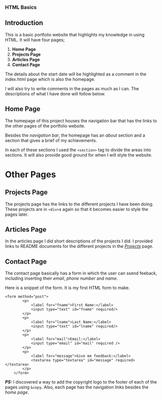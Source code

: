 ### HTML Basics

## Introduction

This is a basic portfolio website that highlights my knowledge in using HTML. It will have four pages;

1. **Home Page**
2. **Projects Page**
3. **Articles Page**
4. **Contact Page**

The details about the start date will be highlighted as a comment in the index.html page which is also the homepage.

I will also try to write comments in the pages as much as I can. The descriptions of what I have done will follow below.

## Home Page

The homepage of this project houses the navigation bar that has the links to the other pages of the portfolio website.

Besides the *navigation bar*, the homepage has an *about* section and a section that gives a brief of my achievements.

In each of these sections I used the ``` <section> ``` tag to divide the areas into sections. It will also provide good ground for when I will style the website.

# Other Pages
## Projects Page

The projects page has the links to the different projects I have been doing. These projects are in ``` <div> ```s again so that it becomes easier to style the pages later.

## Articles Page

In the articles page I did short descriptions of the projects I did. I provided links to README documents for the different projects in the <ins>*Projects*</ins> page.

## Contact Page

The contact page basically has a form in which the user can ssend feeback, including inserting their *email*, *phone number* and *name*.

Here is a snippet of the form. It is my first HTML form to make.
``` 
<form method="post">
        <p>
            <label for="fname">First Name:</label>
            <input type="text" id="fname" required/>
        </p>
        <p>    
            <label for="lname">Last Name:</label>
            <input type="text" id="lname" required/>
        </p>
        <p>
            <label for="mail">Email:</label>
            <input type="email" id="mail" required />
        </p>
        <p>
            <label for="message">Give me feedback:</label>
            <textarea type="textarea" id="message" required></textarea>
        </p>    
    </form> 
```

_**PS:**_ I discovered a way to add the copyright logo to the footer of each of the pages using ``` &copy ```. Also, each page has the navigation links besides the *home page*.